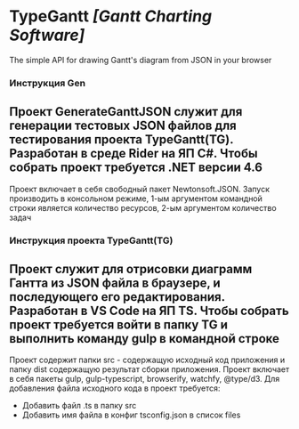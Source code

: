 # TypeGantt _[Gantt Charting Software]_
The simple API for drawing Gantt's diagram from JSON in your browser

### Инструкция Gen
Проект **GenerateGanttJSON** служит для генерации тестовых JSON файлов для
тестирования проекта TypeGantt(TG). Разработан в среде Rider на ЯП C#. Чтобы собрать проект требуется
.NET версии 4.6
---
Проект включает в себя свободный пакет Newtonsoft.JSON.
Запуск производить в консольном режиме, 1-ым аргументом командной строки является количество ресурсов,
2-ым аргументом количество задач

### Инструкция проекта TypeGantt(TG)
Проект служит для отрисовки диаграмм Гантта из JSON файла в браузере,
и последующего его редактирования. Разработан в VS Code на ЯП TS. Чтобы собрать проект
требуется войти в папку TG и выполнить команду gulp в командной строке
---
Проект содержит папки src - содержащую исходный код приложения и папку dist
содержащую результат сборки приложения. Проект включает в себя пакеты gulp, gulp-typescript,
 browserify, watchfy, @type/d3. Для добавления файла исходного кода в проект требуется:
 * Добавить файл .ts в папку src
 * Добавить имя файла в конфиг tsconfig.json в список files